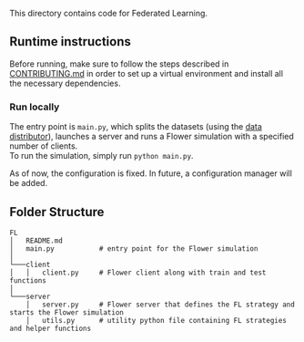 This directory contains code for Federated Learning.

## Runtime instructions

Before running, make sure to follow the steps described in [CONTRIBUTING.md](/CONTRIBUTING.md) in order to set up a virtual environment and install all the necessary dependencies.

### Run locally
The entry point is `main.py`, which splits the datasets (using the [data distributor](/bloom/load_data/)), launches a server and runs a Flower simulation with a specified number of clients.\
To run the simulation, simply run `python main.py`.

As of now, the configuration is fixed. In future, a configuration manager will be added.

## Folder Structure

```
FL
│   README.md
│   main.py           # entry point for the Flower simulation
│
└───client
│   │   client.py     # Flower client along with train and test functions
│
└───server
    │   server.py     # Flower server that defines the FL strategy and starts the Flower simulation
    │   utils.py      # utility python file containing FL strategies and helper functions
```
